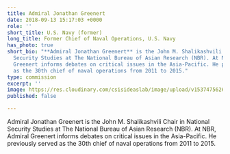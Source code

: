 ```yaml
---
title: Admiral Jonathan Greenert
date: 2018-09-13 15:17:03 +0000
role: ''
short_title: U.S. Navy (former)
long_title: Former Chief of Naval Operations, U.S. Navy
has_photo: true
short_bio: "**Admiral Jonathan Greenert** is the John M. Shalikashvili Chair in National
  Security Studies at The National Bureau of Asian Research (NBR). At NBR, Admiral
  Greenert informs debates on critical issues in the Asia-Pacific. He previously served
  as the 30th chief of naval operations from 2011 to 2015."
type: commission
excerpt: ''
image: https://res.cloudinary.com/csisideaslab/image/upload/v1537475626/health-commission/Greenert_Jonathan.jpg
published: false

---
```

Admiral Jonathan Greenert is the John M. Shalikashvili Chair in National Security Studies at The National Bureau of Asian Research (NBR). At NBR, Admiral Greenert informs debates on critical issues in the Asia-Pacific. He previously served as the 30th chief of naval operations from 2011 to 2015.